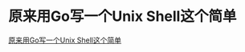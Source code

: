 # 原来用Go写一个Unix Shell这个简单

[原来用Go写一个Unix Shell这个简单](https://ithelp.ithome.com.tw/users/20107714/ironman/2814)